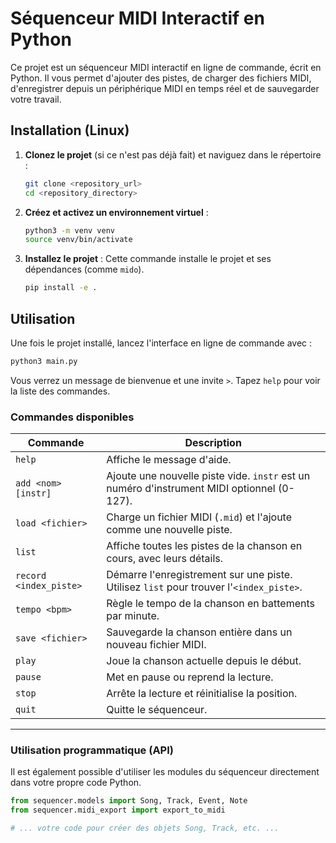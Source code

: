 # Séquenceur MIDI Interactif en Python

Ce projet est un séquenceur MIDI interactif en ligne de commande, écrit en Python. Il vous permet d'ajouter des pistes, de charger des fichiers MIDI, d'enregistrer depuis un périphérique MIDI en temps réel et de sauvegarder votre travail.

## Installation (Linux)

1.  **Clonez le projet** (si ce n'est pas déjà fait) et naviguez dans le répertoire :
    ```bash
    git clone <repository_url>
    cd <repository_directory>
    ```

2.  **Créez et activez un environnement virtuel** :
    ```bash
    python3 -m venv venv
    source venv/bin/activate
    ```

3.  **Installez le projet** :
    Cette commande installe le projet et ses dépendances (comme `mido`).
    ```bash
    pip install -e .
    ```

## Utilisation

Une fois le projet installé, lancez l'interface en ligne de commande avec :
```bash
python3 main.py
```
Vous verrez un message de bienvenue et une invite `>`. Tapez `help` pour voir la liste des commandes.

### Commandes disponibles

| Commande                 | Description                                                                 |
| ------------------------ | --------------------------------------------------------------------------- |
| `help`                   | Affiche le message d'aide.                                                  |
| `add <nom> [instr]`      | Ajoute une nouvelle piste vide. `instr` est un numéro d'instrument MIDI optionnel (0-127). |
| `load <fichier>`         | Charge un fichier MIDI (`.mid`) et l'ajoute comme une nouvelle piste.         |
| `list`                   | Affiche toutes les pistes de la chanson en cours, avec leurs détails.       |
| `record <index_piste>`   | Démarre l'enregistrement sur une piste. Utilisez `list` pour trouver l'`<index_piste>`. |
| `tempo <bpm>`            | Règle le tempo de la chanson en battements par minute.                      |
| `save <fichier>`         | Sauvegarde la chanson entière dans un nouveau fichier MIDI.                 |
| `play`                   | Joue la chanson actuelle depuis le début.                                   |
| `pause`                  | Met en pause ou reprend la lecture.                                         |
| `stop`                   | Arrête la lecture et réinitialise la position.                              |
| `quit`                   | Quitte le séquenceur.                                                       |

---

### Utilisation programmatique (API)

Il est également possible d'utiliser les modules du séquenceur directement dans votre propre code Python.

```python
from sequencer.models import Song, Track, Event, Note
from sequencer.midi_export import export_to_midi

# ... votre code pour créer des objets Song, Track, etc. ...
```
